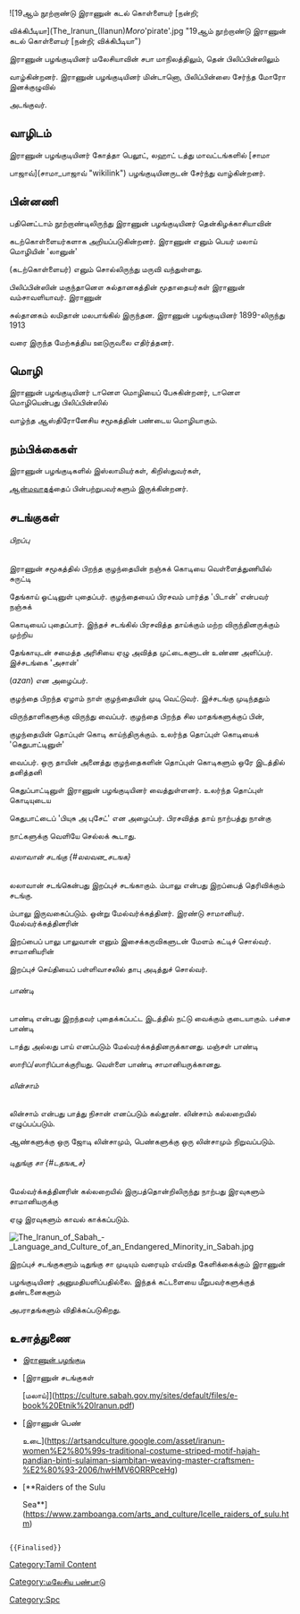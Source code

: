 ![19ஆம் நூற்றாண்டு இராணுன் கடல் கொள்ளையர் \[நன்றி;
விக்கிபீடியா](The_Iranun_(Ilanun)_Moro_'pirate'.jpg "19ஆம் நூற்றாண்டு இராணுன் கடல் கொள்ளையர் [நன்றி; விக்கிபீடியா")
இராணுன் பழங்குடியினர் மலேசியாவின் சபா மாநிலத்திலும், தென் பிலிப்பின்ஸிலும்
வாழ்கின்றனர். இராணுன் பழங்குடியினர் மின்டானொ, பிலிப்பின்ஸை சேர்ந்த மோரோ இனக்குழுவில்
அடங்குவர்.

## வாழிடம்

இராணுன் பழங்குடியினர் கோத்தா பெலூட், லஹாட் டத்து மாவட்டங்களில் [சாமா
பாஜாவ்](சாமா_பாஜாவ் "wikilink") பழங்குடியினருடன் சேர்ந்து வாழ்கின்றனர்.

## பின்னணி

பதினெட்டாம் நூற்றாண்டிலிருந்து இராணுன் பழங்குடியினர் தென்கிழக்காசியாவின்
கடற்கொள்ளையர்களாக அறியப்படுகின்றனர். இராணுன் எனும் பெயர் மலாய் மொழியின் 'லானுன்'
(கடற்கொள்ளையர்) எனும் சொல்லிருந்து மருவி வந்துள்ளது.

பிலிப்பின்ஸின் மகுந்தானௌ சுல்தானகத்தின் மூதாதையர்கள் இராணுன் வம்சாவளியாவர். இராணுன்
சுல்தானகம் லமிதான் மலபாங்கில் இருந்தன. இராணுன் பழங்குடியினர் 1899-லிருந்து 1913
வரை இருந்த மேற்கத்திய ஊடுருவலை எதிர்த்தனர்.

## மொழி

இராணுன் பழங்குடியினர் டானௌ மொழியைப் பேசுகின்றனர், டானௌ மொழியென்பது பிலிப்பின்ஸில்
வாழ்ந்த ஆஸ்திரோனேசிய சமூகத்தின் பண்டைய மொழியாகும்.

## நம்பிக்கைகள்

இராணுன் பழங்குடிகளில் இஸ்லாமியர்கள், கிறிஸ்துவர்கள்,
[ஆன்மவாதத](ஆன்மவாதம் "wikilink")்தைப் பின்பற்றுபவர்களும் இருக்கின்றனர்.

## சடங்குகள்

###### பிறப்பு

இராணுன் சமூகத்தில் பிறந்த குழந்தையின் நஞ்சுக் கொடியை வெள்ளைத்துணியில் சுருட்டி
தேங்காய் ஓட்டினுள் புதைப்பர். குழந்தையைப் பிரசவம் பார்த்த 'பிடான்' என்பவர் நஞ்சுக்
கொடியைப் புதைப்பார். இந்தச் சடங்கில் பிரசவித்த தாய்க்கும் மற்ற விருந்தினருக்கும் முற்றிய
தேங்காயுடன் சமைத்த அரிசியை ஏழு அவித்த முட்டைகளுடன் உண்ண அளிப்பர். இச்சடங்கை 'அசான்'
(*azan*) என அழைப்பர்.

குழந்தை பிறந்த ஏழாம் நாள் குழந்தையின் முடி வெட்டுவர். இச்சடங்கு முடிந்ததும்
விருந்தாளிகளுக்கு விருந்து வைப்பர். குழந்தை பிறந்த சில மாதங்களுக்குப் பின்,
குழந்தையின் தொப்புள் கொடி காய்ந்திருக்கும். உலர்ந்த தொப்புள் கொடியைக் 'கெதுபாட்டினுள்'
வைப்பர். ஒரு தாயின் அனைத்து குழந்தைகளின் தொப்புள் கொடிகளும் ஒரே இடத்தில் தனித்தனி
கெதுப்பாட்டினுள் இராணுன் பழங்குடியினர் வைத்துள்ளனர். உலர்ந்த தொப்புள் கொடியுடைய
கெதுபாட்டைப் 'பியுசு அ புசேட்' என அழைப்பர். பிரசவித்த தாய் நாற்பத்து நான்கு
நாட்களுக்கு வெளியே செல்லக் கூடாது.

###### லலாவான் சடங்கு {#லலவன_சடஙக}

லலாவான் சடங்கென்பது இறப்புச் சடங்காகும். ம்பாலு என்பது இறப்பைத் தெரிவிக்கும் சடங்கு.
ம்பாலு இருவகைப்படும். ஒன்று மேல்வர்க்கத்தினர். இரண்டு சாமானியர். மேல்வர்க்கத்தினரின்
இறப்பைப் பாலு பாலுவான் எனும் இசைக்கருவிகளுடன் மேளம் கட்டிச் சொல்வர். சாமானியரின்
இறப்புச் செய்தியைப் பள்ளிவாசலில் தாபு அடித்துச் சொல்வர்.

###### பாண்டி

பாண்டி என்பது இறந்தவர் புதைக்கப்பட்ட இடத்தில் நட்டு வைக்கும் குடையாகும். பச்சை பாண்டி
டாத்து அல்லது பாய் எனப்படும் மேல்வர்க்கத்தினருக்கானது. மஞ்சள் பாண்டி
ஸாரிப்/ஸாரிப்பாக்குரியது. வெள்ளை பாண்டி சாமானியருக்கானது.

###### லின்சாம்

லின்சாம் என்பது பாத்து நிசான் எனப்படும் கல்தூண். லின்சாம் கல்லறையில் எழுப்பப்படும்.
ஆண்களுக்கு ஒரு ஜோடி லின்சாமும், பெண்களுக்கு ஒரு லின்சாமும் நிறுவப்படும்.

###### டிதுங்கு சா {#டதஙக_ச}

மேல்வர்க்கத்தினரின் கல்லறையில் இருபத்தொன்றிலிருந்து நாற்பது இரவுகளும் சாமானியருக்கு
ஏழு இரவுகளும் காவல் காக்கப்படும்.
![](The_Iranun_of_Sabah_-_Language_and_Culture_of_an_Endangered_Minority_in_Sabah.jpg "The_Iranun_of_Sabah_-_Language_and_Culture_of_an_Endangered_Minority_in_Sabah.jpg")
இறப்புச் சடங்குகளும் டிதுங்கு சா முடியும் வரையும் எவ்வித கேளிக்கைக்கும் இராணுன்
பழங்குடியினர் அனுமதியளிப்பதில்லை. இந்தக் கட்டளையை மீறுபவர்களுக்குத் தண்டனைகளும்
அபராதங்களும் விதிக்கப்படுகிறது.

## உசாத்துணை

-   [இராணுன் பழங்குடி](https://joshuaproject.net/people_groups/20962/MY)
-   [இராணுன் சடங்குகள்
    \[மலாய்\]](https://culture.sabah.gov.my/sites/default/files/e-book%20Etnik%20Iranun.pdf)
-   [இராணுன் பெண்
    உடை](https://artsandculture.google.com/asset/iranun-women%E2%80%99s-traditional-costume-striped-motif-hajah-pandian-binti-sulaiman-siambitan-weaving-master-craftsmen-%E2%80%93-2006/hwHMV6ORRPceHg)
-   [**Raiders of the Sulu
    Sea**](https://www.zamboanga.com/arts_and_culture/Icelle_raiders_of_sulu.htm)

```{=mediawiki}
{{Finalised}}
```
[Category:Tamil Content](Category:Tamil_Content "wikilink")
[Category:மலேசிய பண்பாடு](Category:மலேசிய_பண்பாடு "wikilink")
[Category:Spc](Category:Spc "wikilink")
